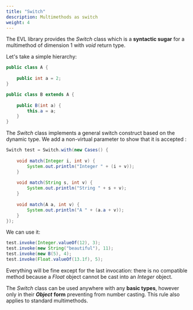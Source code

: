 ```yaml
---
title: "Switch"
description: Multimethods as switch
weight: 4
---
```


The EVL library provides the *Switch* class which is a **syntactic sugar** for a multimethod of dimension 1 with *void* return type.

Let's take a simple hierarchy:

```java
public class A {
	
	public int a = 2;
}

public class B extends A {
	
	public B(int a) {
		this.a = a;
	}
}
```

The *Switch* class implements a general switch construct based on the dynamic type. We add a non-virtual parameter to show that it is accepted :

```java
Switch test = Switch.with(new Cases() {
				
	void match(Integer i, int v) {
		System.out.println("Integer " + (i + v));
	}
	
	void match(String s, int v) {
		System.out.println("String " + s + v);
	}
	
	void match(A a, int v) {
		System.out.println("A " + (a.a + v));
	}
});
```

We can use it:

```java
test.invoke(Integer.valueOf(12), 3);
test.invoke(new String("beautiful"), 11);
test.invoke(new B(5), 4);
test.invoke(Float.valueOf(13.1f), 5);
```
  
Everything will be fine except for the last invocation: there is no compatible method because a *Float* object cannot be cast into an *Integer* object.

The *Switch* class can be used anywhere with any **basic types**, however only in their ***Object*** **form** preventing from number casting.
This rule also applies to standard multimethods.